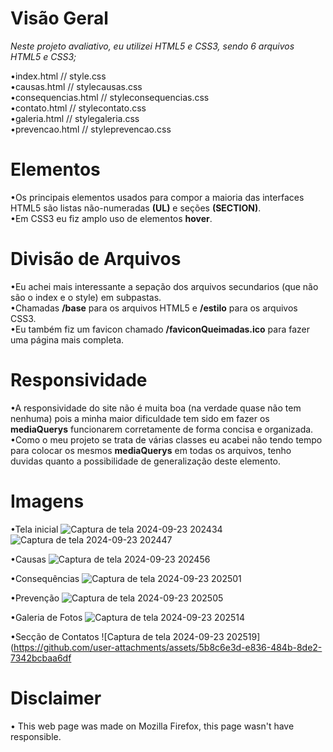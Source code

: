 **<h1>Visão Geral</h1>**
*Neste projeto avaliativo, eu utilizei HTML5 e CSS3, sendo 6 arquivos HTML5 e CSS3;*<br>

•index.html // style.css <br>
•causas.html // stylecausas.css <br>
•consequencias.html // styleconsequencias.css <br> 
•contato.html // stylecontato.css <br>
•galeria.html // stylegaleria.css <br>
•prevencao.html // styleprevencao.css <br>

**<h1>Elementos</h1>**
•Os principais elementos usados para compor a maioria das interfaces HTML5 são listas não-numeradas **(UL)** e seções **(SECTION)**.<br>
•Em CSS3 eu fiz amplo uso de elementos **hover**.

**<h1>Divisão de Arquivos</h1>**
•Eu achei mais interessante a sepação dos arquivos secundarios (que não são o index e o style) em subpastas.<br>
•Chamadas **/base** para os arquivos HTML5 e **/estilo** para os arquivos CSS3.<br>
•Eu também fiz um favicon chamado **/faviconQueimadas.ico** para fazer uma página mais completa.<br>

**<h1>Responsividade</h1>**
•A responsividade do site não é muita boa (na verdade quase não tem nenhuma) pois a minha maior dificuldade tem sido em fazer os **mediaQuerys** funcionarem corretamente de forma concisa e organizada.
•Como o meu projeto se trata de várias classes eu acabei não tendo tempo para colocar os mesmos **mediaQuerys** em todas os arquivos, tenho duvidas quanto a possibilidade de generalização deste elemento.

**<h1>Imagens</h1>**
•Tela inicial
![Captura de tela 2024-09-23 202434](https://github.com/user-attachments/assets/ca0bb3f3-661f-4613-83b6-9523bd74f13a)
![Captura de tela 2024-09-23 202447](https://github.com/user-attachments/assets/10b15484-a37f-4760-a05f-16302d78f638)

•Causas
![Captura de tela 2024-09-23 202456](https://github.com/user-attachments/assets/69bebc26-0e10-4bd6-a7ef-cb1b67a06b13)

•Consequências
![Captura de tela 2024-09-23 202501](https://github.com/user-attachments/assets/71b63876-f352-4aba-bc80-5aa0f7c312f1)

•Prevenção
![Captura de tela 2024-09-23 202505](https://github.com/user-attachments/assets/ce705e57-786a-4f88-997c-aaeed783afe5)

•Galeria de Fotos
![Captura de tela 2024-09-23 202514](https://github.com/user-attachments/assets/e82ef637-269a-494f-9e13-5d23ece84e71)

•Secção de Contatos
![Captura de tela 2024-09-23 202519](https://github.com/user-attachments/assets/5b8c6e3d-e836-484b-8de2-7342bcbaa6df

**<h1>Disclaimer</h1>**
• This web page was made on Mozilla Firefox, this page wasn't have responsible.
